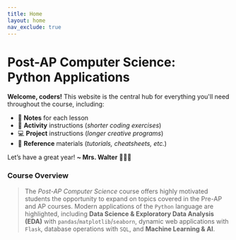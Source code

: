 ```yaml
---
title: Home
layout: home
nav_exclude: true
---
```


# Post-AP Computer Science:<br><span class="text-purple-100">Python Applications</span>
<strong class="text-purple-000">Welcome, coders!</strong> This website is the central hub for everything you'll need throughout the course, including:
* 📓 **Notes** for each lesson
* 🎯 **Activity** instructions (_shorter coding exercises_)
* 💻 **Project** instructions (_longer creative programs_)
* 📖 **Reference** materials (_tutorials, cheatsheets, etc._)

Let’s have a great year! <strong class="text-purple-000">~ Mrs. Walter</strong> 👩🏼‍💻

### Course Overview
> The _Post-AP Computer Science_ course offers highly motivated students the opportunity to expand on topics covered in the Pre-AP and AP courses. Modern applications of the `Python` language are highlighted, including **Data Science & Exploratory Data Analysis (EDA)** with `pandas`/`matplotlib`/`seaborn`, dynamic web applications with `Flask`, database operations with `SQL`, and **Machine Learning & AI**.

